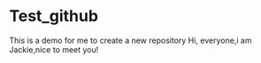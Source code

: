 # Test_github
This is a demo for me to create a new repository
Hi, everyone,i am Jackie,nice to meet you!
